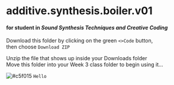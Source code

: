 # additive.synthesis.boiler.v01
#### for student in _Sound Synthesis Techniques and Creative Coding_   

Download this folder by clicking on the green `<>Code` button,   
then choose `Download ZIP`   

Unzip the file that shows up inside your Downloads folder   
Move this folder into your Week 3 class folder to begin using it...  

![#c5f015](https://placehold.co/15x15/c5f015/c5f015.png) `Hello`   
